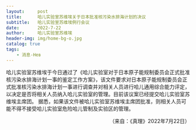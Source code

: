 ```yaml
---
layout:     post
title:      哈儿实验室苏维埃关于日本批准核污染水排海计划的决议
subtitle:   哈儿实验室苏维埃例行会议
date:       2022-7-22
author:     哈儿实验室苏维埃
header-img: img/home-bg-o.jpg
catalog: true
tags:
    - 消息-Нев
---
```


哈儿实验室苏维埃于今日通过了《哈儿实验室对于日本原子能规制委员会正式批准核污染水排海计划一事的鉴定工作方案》，该文件要求对日本原子能规制委员会正式批准核污染水排海计划一事进行调查并对相关人员进行哈儿通用综合能力评定，以决定是否将相关人员纳入哈儿实验室的管理。目前该议案已经提交哈儿实验室苏维埃主席团。
据悉，如果该文件被哈儿实验室苏维埃主席团批准，则相关人员可能不得不接受哈儿实验室危险哈儿管制及实验区的管理。  
<div style="text-align: right">（来自：《真理》2022年7月22日）</div>